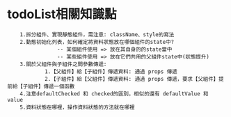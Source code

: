 # todoList相關知識點
        1.拆分組件、實現靜態組件，需注意: className、style的寫法
        2.動態初始化列表，如何確定將資料狀態放在哪個組件的state中?
                    -- 某個組件使用 => 放在其自身的的state當中
                    -- 某些組件使用 => 放在它們共用的父組件state中(狀態提升)
        3.關於父組件與子組件之間參數傳遞:
                1.【父組件】給【子組件】傳遞資料: 通過 props 傳遞
                2.【子組件】給【父組件】傳遞資料: 通過 props 傳遞，要求【父組件】提前給【子組件】傳遞一個函數
        4.注意defaultChecked 和 checked的區別，相似的還有 defaultValue 和 value
		5.資料狀態在哪裡，操作資料狀態的方法就在哪裡



